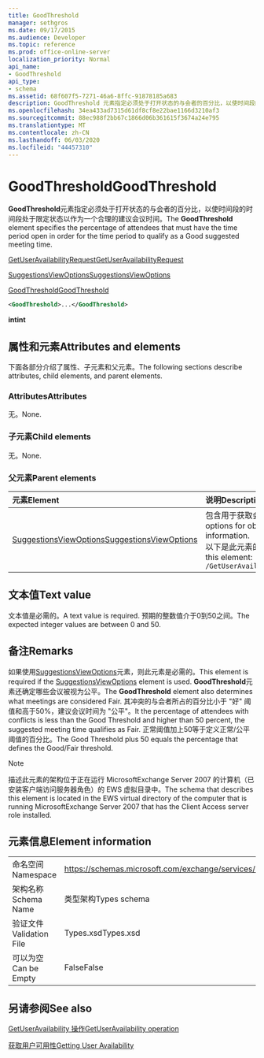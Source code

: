 ```yaml
---
title: GoodThreshold
manager: sethgros
ms.date: 09/17/2015
ms.audience: Developer
ms.topic: reference
ms.prod: office-online-server
localization_priority: Normal
api_name:
- GoodThreshold
api_type:
- schema
ms.assetid: 68f607f5-7271-46a6-8ffc-91878185a683
description: GoodThreshold 元素指定必须处于打开状态的与会者的百分比，以使时间段的时间段处于限定状态以作为一个合理的建议会议时间。
ms.openlocfilehash: 34ea433ad7315d61df8cf8e22bae1166d3210af3
ms.sourcegitcommit: 88ec988f2bb67c1866d06b361615f3674a24e795
ms.translationtype: MT
ms.contentlocale: zh-CN
ms.lasthandoff: 06/03/2020
ms.locfileid: "44457310"
---
```

# <a name="goodthreshold"></a><span data-ttu-id="6180f-103">GoodThreshold</span><span class="sxs-lookup"><span data-stu-id="6180f-103">GoodThreshold</span></span>

<span data-ttu-id="6180f-104">**GoodThreshold**元素指定必须处于打开状态的与会者的百分比，以使时间段的时间段处于限定状态以作为一个合理的建议会议时间。</span><span class="sxs-lookup"><span data-stu-id="6180f-104">The **GoodThreshold** element specifies the percentage of attendees that must have the time period open in order for the time period to qualify as a Good suggested meeting time.</span></span> 
  
[<span data-ttu-id="6180f-105">GetUserAvailabilityRequest</span><span class="sxs-lookup"><span data-stu-id="6180f-105">GetUserAvailabilityRequest</span></span>](getuseravailabilityrequest.md)
  
[<span data-ttu-id="6180f-106">SuggestionsViewOptions</span><span class="sxs-lookup"><span data-stu-id="6180f-106">SuggestionsViewOptions</span></span>](suggestionsviewoptions.md)
  
[<span data-ttu-id="6180f-107">GoodThreshold</span><span class="sxs-lookup"><span data-stu-id="6180f-107">GoodThreshold</span></span>](goodthreshold.md)
  
```xml
<GoodThreshold>...</GoodThreshold>
```

 <span data-ttu-id="6180f-108">**int**</span><span class="sxs-lookup"><span data-stu-id="6180f-108">**int**</span></span>
## <a name="attributes-and-elements"></a><span data-ttu-id="6180f-109">属性和元素</span><span class="sxs-lookup"><span data-stu-id="6180f-109">Attributes and elements</span></span>

<span data-ttu-id="6180f-110">下面各部分介绍了属性、子元素和父元素。</span><span class="sxs-lookup"><span data-stu-id="6180f-110">The following sections describe attributes, child elements, and parent elements.</span></span>
  
### <a name="attributes"></a><span data-ttu-id="6180f-111">Attributes</span><span class="sxs-lookup"><span data-stu-id="6180f-111">Attributes</span></span>

<span data-ttu-id="6180f-112">无。</span><span class="sxs-lookup"><span data-stu-id="6180f-112">None.</span></span>
  
### <a name="child-elements"></a><span data-ttu-id="6180f-113">子元素</span><span class="sxs-lookup"><span data-stu-id="6180f-113">Child elements</span></span>

<span data-ttu-id="6180f-114">无。</span><span class="sxs-lookup"><span data-stu-id="6180f-114">None.</span></span>
  
### <a name="parent-elements"></a><span data-ttu-id="6180f-115">父元素</span><span class="sxs-lookup"><span data-stu-id="6180f-115">Parent elements</span></span>

|<span data-ttu-id="6180f-116">**元素**</span><span class="sxs-lookup"><span data-stu-id="6180f-116">**Element**</span></span>|<span data-ttu-id="6180f-117">**说明**</span><span class="sxs-lookup"><span data-stu-id="6180f-117">**Description**</span></span>|
|:-----|:-----|
|[<span data-ttu-id="6180f-118">SuggestionsViewOptions</span><span class="sxs-lookup"><span data-stu-id="6180f-118">SuggestionsViewOptions</span></span>](suggestionsviewoptions.md) <br/> |<span data-ttu-id="6180f-119">包含用于获取会议建议信息的选项。</span><span class="sxs-lookup"><span data-stu-id="6180f-119">Contains the options for obtaining meeting suggestion information.</span></span>  <br/> <span data-ttu-id="6180f-120">以下是此元素的 XPath：</span><span class="sxs-lookup"><span data-stu-id="6180f-120">The following is the XPath to this element:</span></span>  <br/>  `/GetUserAvailabilityRequest/SuggestionViewOptions` <br/> |
   
## <a name="text-value"></a><span data-ttu-id="6180f-121">文本值</span><span class="sxs-lookup"><span data-stu-id="6180f-121">Text value</span></span>

<span data-ttu-id="6180f-122">文本值是必需的。</span><span class="sxs-lookup"><span data-stu-id="6180f-122">A text value is required.</span></span> <span data-ttu-id="6180f-123">预期的整数值介于0到50之间。</span><span class="sxs-lookup"><span data-stu-id="6180f-123">The expected integer values are between 0 and 50.</span></span>
  
## <a name="remarks"></a><span data-ttu-id="6180f-124">备注</span><span class="sxs-lookup"><span data-stu-id="6180f-124">Remarks</span></span>

<span data-ttu-id="6180f-125">如果使用[SuggestionsViewOptions](suggestionsviewoptions.md)元素，则此元素是必需的。</span><span class="sxs-lookup"><span data-stu-id="6180f-125">This element is required if the [SuggestionsViewOptions](suggestionsviewoptions.md) element is used.</span></span> <span data-ttu-id="6180f-126">**GoodThreshold**元素还确定哪些会议被视为公平。</span><span class="sxs-lookup"><span data-stu-id="6180f-126">The **GoodThreshold** element also determines what meetings are considered Fair.</span></span> <span data-ttu-id="6180f-127">其冲突的与会者所占的百分比小于 "好" 阈值和高于50%，建议会议时间为 "公平"。</span><span class="sxs-lookup"><span data-stu-id="6180f-127">It the percentage of attendees with conflicts is less than the Good Threshold and higher than 50 percent, the suggested meeting time qualifies as Fair.</span></span> <span data-ttu-id="6180f-128">正常阈值加上50等于定义正常/公平阈值的百分比。</span><span class="sxs-lookup"><span data-stu-id="6180f-128">The Good Threshold plus 50 equals the percentage that defines the Good/Fair threshold.</span></span> 
  
> [!NOTE]
> <span data-ttu-id="6180f-129">描述此元素的架构位于正在运行 MicrosoftExchange Server 2007 的计算机（已安装客户端访问服务器角色）的 EWS 虚拟目录中。</span><span class="sxs-lookup"><span data-stu-id="6180f-129">The schema that describes this element is located in the EWS virtual directory of the computer that is running MicrosoftExchange Server 2007 that has the Client Access server role installed.</span></span> 
  
## <a name="element-information"></a><span data-ttu-id="6180f-130">元素信息</span><span class="sxs-lookup"><span data-stu-id="6180f-130">Element information</span></span>

|||
|:-----|:-----|
|<span data-ttu-id="6180f-131">命名空间</span><span class="sxs-lookup"><span data-stu-id="6180f-131">Namespace</span></span>  <br/> |https://schemas.microsoft.com/exchange/services/2006/types  <br/> |
|<span data-ttu-id="6180f-132">架构名称</span><span class="sxs-lookup"><span data-stu-id="6180f-132">Schema Name</span></span>  <br/> |<span data-ttu-id="6180f-133">类型架构</span><span class="sxs-lookup"><span data-stu-id="6180f-133">Types schema</span></span>  <br/> |
|<span data-ttu-id="6180f-134">验证文件</span><span class="sxs-lookup"><span data-stu-id="6180f-134">Validation File</span></span>  <br/> |<span data-ttu-id="6180f-135">Types.xsd</span><span class="sxs-lookup"><span data-stu-id="6180f-135">Types.xsd</span></span>  <br/> |
|<span data-ttu-id="6180f-136">可以为空</span><span class="sxs-lookup"><span data-stu-id="6180f-136">Can be Empty</span></span>  <br/> |<span data-ttu-id="6180f-137">False</span><span class="sxs-lookup"><span data-stu-id="6180f-137">False</span></span>  <br/> |
   
## <a name="see-also"></a><span data-ttu-id="6180f-138">另请参阅</span><span class="sxs-lookup"><span data-stu-id="6180f-138">See also</span></span>



[<span data-ttu-id="6180f-139">GetUserAvailability 操作</span><span class="sxs-lookup"><span data-stu-id="6180f-139">GetUserAvailability operation</span></span>](getuseravailability-operation.md)


[<span data-ttu-id="6180f-140">获取用户可用性</span><span class="sxs-lookup"><span data-stu-id="6180f-140">Getting User Availability</span></span>](https://msdn.microsoft.com/library/d4133fcb-9b0f-4e6b-aadf-a389da83516a%28Office.15%29.aspx)

